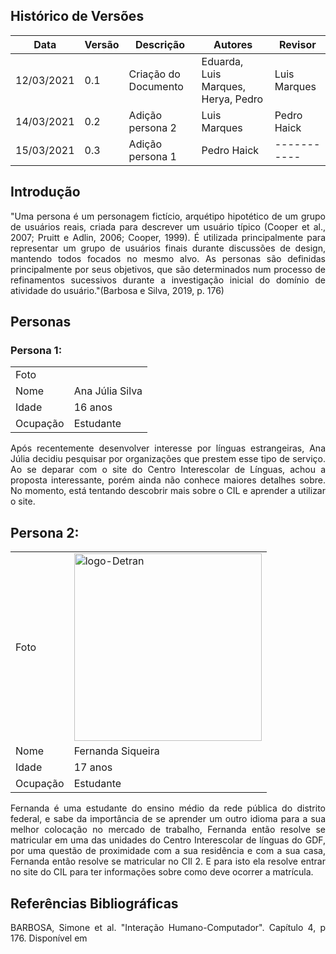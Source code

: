 ## Histórico de Versões

| Data       | Versão | Descrição            | Autores                             | Revisor      |
| ---------- | ------ | -------------------- | ----------------------------------- | ------------ |
| 12/03/2021 | 0.1    | Criação do Documento | Eduarda, Luis Marques, Herya, Pedro | Luis Marques |
| 14/03/2021 | 0.2    | Adição persona 2     | Luis Marques                        | Pedro Haick  |
| 15/03/2021 | 0.3    | Adição persona 1     | Pedro Haick                         | -----------  |

## Introdução

<p align="justify">"Uma persona é um personagem fictício, arquétipo hipotético de um grupo de usuários reais, criada para descrever um usuário típico (Cooper et al., 2007; Pruitt e Adlin, 2006; Cooper, 1999). É utilizada principalmente para representar um grupo de usuários finais durante discussões de design, mantendo todos focados no mesmo alvo. As personas são definidas principalmente por seus objetivos, que são determinados num processo de refinamentos sucessivos durante a investigação inicial do domínio de atividade do usuário."(Barbosa e Silva, 2019, p. 176)</p>

## Personas

### Persona 1:

|          |                                                                            |
| -------- | -------------------------------------------------------------------------- |
| Foto     |                                                                            |
| Nome     | Ana Júlia Silva                                                            |
| Idade    | 16 anos                                                                    |
| Ocupação | Estudante                                                                  |

<p align="justify">Após recentemente desenvolver interesse por línguas estrangeiras, Ana Júlia decidiu pesquisar por organizações que prestem esse tipo de serviço. Ao se deparar com o site do Centro Interescolar de Línguas, achou a proposta interessante, porém ainda não conhece maiores detalhes sobre. No momento, está tentando descobrir mais sobre o CIL e aprender a utilizar o site.</p>

## Persona 2:

|          |                                                                            |
| -------- | -------------------------------------------------------------------------- |
| Foto     | <img alt= "logo-Detran" src="../Images/persona_2_17.jpeg" width = "300" /> |
| Nome     | Fernanda Siqueira                                                          |
| Idade    | 17 anos                                                                    |
| Ocupação | Estudante                                                                  |

<p align="justify">Fernanda é uma estudante do ensino médio da rede pública do distrito federal, e sabe da importância de se aprender um outro idioma para a sua melhor colocação no mercado de trabalho, Fernanda então resolve se matricular em uma das unidades do Centro Interescolar de línguas do GDF, por uma questão de proximidade com a sua residência e com a sua casa, Fernanda então resolve se matricular no CIl 2. E para isto ela resolve entrar no site do CIL para ter informações sobre como deve ocorrer a matrícula.</p>

## Referências Bibliográficas

<p align="justify">BARBOSA, Simone et al. "Interação Humano-Computador". Capítulo 4, p 176. Disponível em <a href="https://aprender3.unb.br/pluginfile.php/673735/mod_resource/content/3/Simone_Barbosa_Bruno-Interacao_humano_computador%20Cap%206%20Organizacao%20.pdf</a>. Acesso em 12 mar. 2021.</p>

